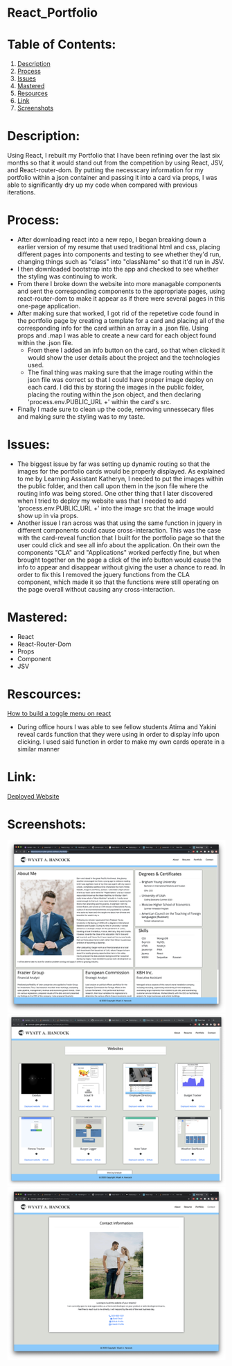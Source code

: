 # React_Portfolio

# Table of Contents:
1. [Description](#Description)
2. [Process](#Process)
3. [Issues](#Issues)
4. [Mastered](#Mastered)
5. [Resources](#Rescources)
6. [Link](#Link)
7. [Screenshots](#Screenshots)
# Description:
Using React, I rebuilt my Portfolio that I have been refining over the last six months so that it would stand out from the competition by using React, JSV, and React-router-dom. By putting the necesscary information for my portfolio within a json container and passing it into a card via props, I was able to significantly dry up my code when compared with previous iterations.

# Process:
* After downloading react into a new repo, I began breaking down a earlier version of my resume that used traditional html and css, placing different pages into components and testing to see whether they'd run, changing things such as "class" into "className" so that it'd run in JSV.
* I then downloaded bootstrap into the app and checked to see whether the styling was continuing to work.
* From there I broke down the website into more managable components and sent the corresponding components to the appropriate pages, using react-router-dom to make it appear as if there were several pages in this one-page application. 
* After making sure that worked, I got rid of the repetetive code found in the portfolio page by creating a template for a card and placing all of the corresponding info for the card within an array in a .json file. Using props and .map I was able to create a new card for each object found within the .json file. 
    * From there I added an info button on the card, so that when clicked it would show the user details about the project and the technologies used.
    * The final thing was making sure that the image routing within the json file was correct so that I could have proper image deploy on each card. I did this by storing the images in the public folder, placing the routing within the json object, and then declaring 'process.env.PUBLIC_URL +' within the card's src. 
* Finally I made sure to clean up the code, removing unnessecary files and making sure the styling was to my taste. 


# Issues:
* The biggest issue by far was setting up dynamic routing so that the images for the portfolio cards would be properly displayed. As explained to me by Learning Assistant Katheryn, I needed to put the images within the public folder, and then call upon them in the json file where the routing info was being stored. One other thing that I later discovered when I tried to deploy my website was that I needed to add 'process.env.PUBLIC_URL +' into the image src that the image would show up in via props. 
* Another issue I ran across was that using the same function in jquery in different components could cause cross-interaction. This was the case with the card-reveal function that I built for the portfolio page so that the user could click and see all info about the application. On their own the components "CLA" and "Applications" worked perfectly fine, but when brought together on the page a click of the info button would cause the info to appear and disappear without giving the user a chance to read. In order to fix this I removed the jquery functions from the CLA component, which made it so that the functions were still operating on the page overall without causing any cross-interaction.  

# Mastered:
* React
* React-Router-Dom
* Props
* Component
* JSV


# Rescources: 
[How to build a toggle menu on react](https://stackoverflow.com/questions/52248179/how-to-use-data-toggle-collapse-in-reactjs-with-bootstrap)
* During office hours I was able to see fellow students Atima and Yakini  reveal cards function that they were using in order to display info upon clicking. I used said function in order to make my own cards operate in a similar manner

# Link:
[Deployed Website](https://corvus-cyber.github.io/React_Portfolio/)

# Screenshots:
![Screenshot of home page](./reactportfolio/src/assets/screenshots/about.png)
![Screenshot of portfolio page](./reactportfolio/src/assets/screenshots/portfolio.png)
![Screenshot of contact page](./reactportfolio/src/assets/screenshots/contact.png)
